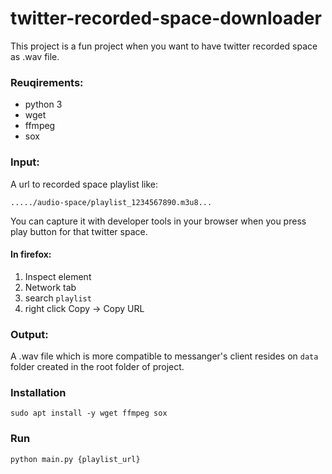 # twitter-recorded-space-downloader
This project is a fun project when you want to have twitter recorded space as .wav file.


### Reuqirements:
* python 3
* wget
* ffmpeg
* sox

### Input:
A url to recorded space playlist like:

``...../audio-space/playlist_1234567890.m3u8...``

You can capture it with developer tools in your browser when you press play button for that twitter space.
#### In firefox:
1. Inspect element
2. Network tab
3. search ``playlist``
4. right click Copy -> Copy URL 

### Output:
A .wav file which is more compatible to messanger's client resides on ``data`` folder created in the 
root folder of project.

### Installation
```sudo apt install -y wget ffmpeg sox```

### Run
```python main.py {playlist_url}``` 
